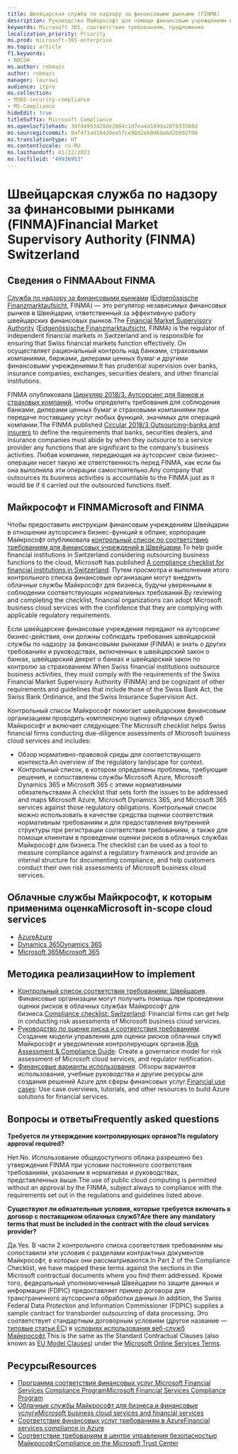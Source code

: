 ```yaml
---
title: Швейцарская служба по надзору за финансовыми рынками (FINMA)
description: Руководство Майкрософт для помощи финансовым учреждениям в Швейцарии с внедрением облака.
keywords: Microsoft 365, соответствие требованиям, предложения
localization_priority: Priority
ms.prod: microsoft-365-enterprise
ms.topic: article
f1.keywords:
- NOCSH
ms.author: robmazz
author: robmazz
manager: laurawi
audience: itpro
ms.collection:
- M365-security-compliance
- MS-Compliance
hideEdit: true
titleSuffix: Microsoft Compliance
ms.openlocfilehash: 3dfd4993428de2884c1d7ea4d149da28f833508d
ms.sourcegitcommit: 8af471ad10420ee5fce98d2eb0d69a6d2b992f08
ms.translationtype: HT
ms.contentlocale: ru-RU
ms.lasthandoff: 01/22/2021
ms.locfileid: "49936953"
---
```

# <a name="financial-market-supervisory-authority-finma-switzerland"></a><span data-ttu-id="a0fdf-104">Швейцарская служба по надзору за финансовыми рынками (FINMA)</span><span class="sxs-lookup"><span data-stu-id="a0fdf-104">Financial Market Supervisory Authority (FINMA) Switzerland</span></span>

## <a name="about-finma"></a><span data-ttu-id="a0fdf-105">Сведения о FINMA</span><span class="sxs-lookup"><span data-stu-id="a0fdf-105">About FINMA</span></span>

<span data-ttu-id="a0fdf-106">[Служба по надзору за финансовыми рынками](https://www.finma.ch/en) ([Eidgenössische Finanzmarktaufsicht](https://www.finma.ch/de/), FINMA) — это регулятор независимых финансовых рынков в Швейцарии, ответственный за эффективную работу швейцарских финансовых рынков.</span><span class="sxs-lookup"><span data-stu-id="a0fdf-106">The [Financial Market Supervisory Authority](https://www.finma.ch/en) ([Eidgenössische Finanzmarktaufsicht](https://www.finma.ch/de/), FINMA) is the regulator of independent financial markets in Switzerland and is responsible for ensuring that Swiss financial markets function effectively.</span></span> <span data-ttu-id="a0fdf-107">Он осуществляет рациональный контроль над банками, страховыми компаниями, биржами, дилерами ценных бумаг и другими финансовыми учреждениями.</span><span class="sxs-lookup"><span data-stu-id="a0fdf-107">It has prudential supervision over banks, insurance companies, exchanges, securities dealers, and other financial institutions.</span></span>

<span data-ttu-id="a0fdf-108">FINMA опубликовала [Циркуляр 2018/3. Аутсорсинг для банков и страховых компаний](https://www.finma.ch/en/~/media/finma/dokumente/rundschreiben-archiv/2018/rs-18-03/finma-rs-2018-03---20170921.pdf?la=en), чтобы определить требования для соблюдения банками, дилерами ценных бумаг и страховыми компаниями при передаче поставщику услуг любых функций, значимых для операций компании.</span><span class="sxs-lookup"><span data-stu-id="a0fdf-108">The FINMA published [Circular 2018/3 Outsourcing–banks and insurers](https://www.finma.ch/en/~/media/finma/dokumente/rundschreiben-archiv/2018/rs-18-03/finma-rs-2018-03---20170921.pdf?la=en) to define the requirements that banks, securities dealers, and insurance companies must abide by when they outsource to a service provider any functions that are significant to the company’s business activities.</span></span> <span data-ttu-id="a0fdf-109">Любая компания, передающая на аутсорсинг свои бизнес-операции несет такую же ответственность перед FINMA, как если бы она выполняла эти операции самостоятельно.</span><span class="sxs-lookup"><span data-stu-id="a0fdf-109">Any company that outsources its business activities is accountable to the FINMA just as it would be if it carried out the outsourced functions itself.</span></span>

## <a name="microsoft-and-finma"></a><span data-ttu-id="a0fdf-110">Майкрософт и FINMA</span><span class="sxs-lookup"><span data-stu-id="a0fdf-110">Microsoft and FINMA</span></span>

<span data-ttu-id="a0fdf-111">Чтобы предоставить инструкции финансовым учреждениям Швейцарии в отношении аутсорсинга бизнес-функций в облаке, корпорация Майкрософт опубликовала [контрольный список по соответствию требованиям для финансовых учреждений в Швейцарии](https://aka.ms/FinServ-Guide-Switzerland).</span><span class="sxs-lookup"><span data-stu-id="a0fdf-111">To help guide financial institutions in Switzerland considering outsourcing business functions to the cloud, Microsoft has published [A compliance checklist for financial institutions in Switzerland](https://aka.ms/FinServ-Guide-Switzerland).</span></span> <span data-ttu-id="a0fdf-112">Путем просмотра и выполнения этого контрольного списка финансовые организации могут внедрить облачные службы Майкрософт для бизнеса, будучи уверенными в соблюдении соответствующих нормативных требований.</span><span class="sxs-lookup"><span data-stu-id="a0fdf-112">By reviewing and completing the checklist, financial organizations can adopt Microsoft business cloud services with the confidence that they are complying with applicable regulatory requirements.</span></span>

<span data-ttu-id="a0fdf-113">Если швейцарские финансовые учреждения передают на аутсорсинг бизнес-действия, они должны соблюдать требования швейцарской службы по надзору за финансовыми рынками (FINMA) и знать о других требованиях и руководствах, включенных в швейцарский закон о банках, швейцарский декрет о банках и швейцарский закон по контролю за страхованием.</span><span class="sxs-lookup"><span data-stu-id="a0fdf-113">When Swiss financial institutions outsource business activities, they must comply with the requirements of the Swiss Financial Market Supervisory Authority (FINMA) and be cognizant of other requirements and guidelines that include those of the Swiss Bank Act, the Swiss Bank Ordinance, and the Swiss Insurance Supervision Act.</span></span>

<span data-ttu-id="a0fdf-114">Контрольный список Майкрософт помогает швейцарским финансовым организациям проводить комплексную оценку облачных служб Майкрософт и включает следующее:</span><span class="sxs-lookup"><span data-stu-id="a0fdf-114">The Microsoft checklist helps Swiss financial firms conducting due-diligence assessments of Microsoft business cloud services and includes:</span></span>

- <span data-ttu-id="a0fdf-115">Обзор нормативно-правовой среды для соответствующего контекста.</span><span class="sxs-lookup"><span data-stu-id="a0fdf-115">An overview of the regulatory landscape for context.</span></span>
- <span data-ttu-id="a0fdf-116">Контрольный список, в котором определены проблемы, требующие решения, и сопоставлены службы Microsoft Azure, Microsoft Dynamics 365 и Microsoft 365 с этими нормативными обязательствами.</span><span class="sxs-lookup"><span data-stu-id="a0fdf-116">A checklist that sets forth the issues to be addressed and maps Microsoft Azure, Microsoft Dynamics 365, and Microsoft 365 services against those regulatory obligations.</span></span> <span data-ttu-id="a0fdf-117">Контрольный список можно использовать в качестве средства оценки соответствия нормативным требованиям и для предоставления внутренней структуры при регистрации соответствия требованиям, а также для помощи клиентам в проведении оценки рисков в облачных службах Майкрософт для бизнеса.</span><span class="sxs-lookup"><span data-stu-id="a0fdf-117">The checklist can be used as a tool to measure compliance against a regulatory framework and provide an internal structure for documenting compliance, and help customers conduct their own risk assessments of Microsoft business cloud services.</span></span>

## <a name="microsoft-in-scope-cloud-services"></a><span data-ttu-id="a0fdf-118">Облачные службы Майкрософт, к которым применима оценка</span><span class="sxs-lookup"><span data-stu-id="a0fdf-118">Microsoft in-scope cloud services</span></span>

- [<span data-ttu-id="a0fdf-119">Azure</span><span class="sxs-lookup"><span data-stu-id="a0fdf-119">Azure</span></span>](https://aka.ms/AzureCompliance)
- [<span data-ttu-id="a0fdf-120">Dynamics 365</span><span class="sxs-lookup"><span data-stu-id="a0fdf-120">Dynamics 365</span></span>](https://aka.ms/d365-compliance-list)
- [<span data-ttu-id="a0fdf-121">Microsoft 365</span><span class="sxs-lookup"><span data-stu-id="a0fdf-121">Microsoft 365</span></span>](https://aka.ms/o365-compliance-framework)

## <a name="how-to-implement"></a><span data-ttu-id="a0fdf-122">Методика реализации</span><span class="sxs-lookup"><span data-stu-id="a0fdf-122">How to implement</span></span>

- <span data-ttu-id="a0fdf-123">[Контрольный список соответствия требованиям: Швейцария](https://aka.ms/FinServ-Guide-Switzerland). Финансовые организации могут получить помощь при проведении оценки рисков в облачных службах Майкрософт для бизнеса.</span><span class="sxs-lookup"><span data-stu-id="a0fdf-123">[Compliance checklist: Switzerland](https://aka.ms/FinServ-Guide-Switzerland): Financial firms can get help in conducting risk assessments of Microsoft business cloud services.</span></span>
- <span data-ttu-id="a0fdf-124">[Руководство по оценке риска и соответствия требованиям](https://aka.ms/RiskGovernanceGuide). Создание модели управления для оценки рисков облачных служб Майкрософт и уведомления контролирующих органов.</span><span class="sxs-lookup"><span data-stu-id="a0fdf-124">[Risk Assessment & Compliance Guide](https://aka.ms/RiskGovernanceGuide): Create a governance model for risk assessment of Microsoft cloud services, and regulator notification.</span></span>
- <span data-ttu-id="a0fdf-125">[Финансовые варианты использования](https://docs.microsoft.com/azure/industry/financial/). Обзоры вариантов использования, учебные руководства и другие ресурсы для создания решений Azure для сферы финансовых услуг.</span><span class="sxs-lookup"><span data-stu-id="a0fdf-125">[Financial use cases](https://docs.microsoft.com/azure/industry/financial/): Use case overviews, tutorials, and other resources to build Azure solutions for financial services.</span></span>

## <a name="frequently-asked-questions"></a><span data-ttu-id="a0fdf-126">Вопросы и ответы</span><span class="sxs-lookup"><span data-stu-id="a0fdf-126">Frequently asked questions</span></span>

<span data-ttu-id="a0fdf-127">**Требуется ли утверждение контролирующих органов?**</span><span class="sxs-lookup"><span data-stu-id="a0fdf-127">**Is regulatory approval required?**</span></span>

<span data-ttu-id="a0fdf-128">Нет.</span><span class="sxs-lookup"><span data-stu-id="a0fdf-128">No.</span></span> <span data-ttu-id="a0fdf-129">Использование общедоступного облака разрешено без утверждения FINMA при условии постоянного соответствия требованиям, указанным в нормативах и руководствах, представленных выше.</span><span class="sxs-lookup"><span data-stu-id="a0fdf-129">The use of public cloud computing is permitted without an approval by the FINMA, subject always to compliance with the requirements set out in the regulations and guidelines listed above.</span></span>

<span data-ttu-id="a0fdf-130">**Существуют ли обязательные условия, которые требуется включать в договор с поставщиком облачных служб?**</span><span class="sxs-lookup"><span data-stu-id="a0fdf-130">**Are there any mandatory terms that must be included in the contract with the cloud services provider?**</span></span>

<span data-ttu-id="a0fdf-131">Да.</span><span class="sxs-lookup"><span data-stu-id="a0fdf-131">Yes.</span></span> <span data-ttu-id="a0fdf-132">В части 2 контрольного списка соответствия требованиям мы сопоставили эти условия с разделами контрактных документов Майкрософт, в которых они рассматриваются.</span><span class="sxs-lookup"><span data-stu-id="a0fdf-132">In Part 2 of the Compliance Checklist, we have mapped these terms against the sections in the Microsoft contractual documents where you find them addressed.</span></span> <span data-ttu-id="a0fdf-133">Кроме того, федеральный уполномоченный Швейцарии по защите данных и информации (FDPIC) предоставляет пример договора для трансграничного аутсорсинга обработки данных.</span><span class="sxs-lookup"><span data-stu-id="a0fdf-133">In addition, the Swiss Federal Data Protection and Information Commissioner (FDPIC) supplies a sample contract for transborder outsourcing of data processing.</span></span> <span data-ttu-id="a0fdf-134">Это соответствует стандартным договорным условиям (другое название — [типовые статьи ЕС](offering-EU-Model-Clauses.md)) в [условиях использования веб-служб Майкрософт](https://aka.ms/Online-Services-Terms).</span><span class="sxs-lookup"><span data-stu-id="a0fdf-134">This is the same as the Standard Contractual Clauses (also known as [EU Model Clauses](offering-EU-Model-Clauses.md)) under the [Microsoft Online Services Terms](https://aka.ms/Online-Services-Terms).</span></span>

## <a name="resources"></a><span data-ttu-id="a0fdf-135">Ресурсы</span><span class="sxs-lookup"><span data-stu-id="a0fdf-135">Resources</span></span>

- [<span data-ttu-id="a0fdf-136">Программа соответствия финансовых услуг Microsoft Financial Services Compliance Program</span><span class="sxs-lookup"><span data-stu-id="a0fdf-136">Microsoft Financial Services Compliance Program</span></span>](https://aka.ms/FSCP-Print)
- [<span data-ttu-id="a0fdf-137">Облачные службы Майкрософт для бизнеса и финансовые услуги</span><span class="sxs-lookup"><span data-stu-id="a0fdf-137">Microsoft business cloud services and financial services</span></span>](https://servicetrust.microsoft.com/viewpage/financialservicesoverview)
- [<span data-ttu-id="a0fdf-138">Соответствие финансовых услуг требованиям в Azure</span><span class="sxs-lookup"><span data-stu-id="a0fdf-138">Financial services compliance in Azure</span></span>](https://azure.microsoft.com/resources/videos/azurecon-2015-financial-services-compliance-in-azure/)
- [<span data-ttu-id="a0fdf-139">Соответствие требованиям в центре управления безопасностью Майкрософт</span><span class="sxs-lookup"><span data-stu-id="a0fdf-139">Compliance on the Microsoft Trust Center</span></span>](https://www.microsoft.com/trust-center/compliance/compliance-overview)
